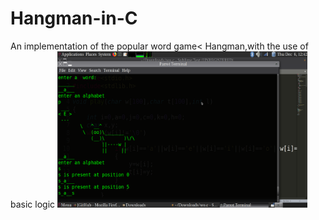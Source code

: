 # Hangman-in-C
An implementation of the popular word game< Hangman,with the use of basic logic
<img src="screenshot/word.png" height=250 width=400>
